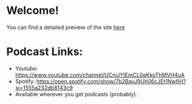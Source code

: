 # Welcome!
You can find a detailed preview of the site [here](https://i.kym-cdn.com/entries/icons/facebook/000/016/212/manning.jpg)

# Podcast Links:
- Youtube: https://www.youtube.com/channel/UCniJYlEmCL0eKkoThMVH4uA
- Spotify: https://open.spotify.com/show/7b2BayJ9Uh06cJEt1NwfiH?si=1555a232db8143c9
- Available wherever you get podcasts (probably).
